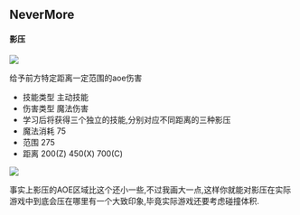 NeverMore
------------------

#### 影压

![](./assest/20100416173451946.jpg)

给予前方特定距离一定范围的aoe伤害

* 技能类型 主动技能
* 伤害类型 魔法伤害
* 学习后将获得三个独立的技能,分别对应不同距离的三种影压
* 魔法消耗 75
* 范围 275
* 距离 200(Z) 450(X) 700(C)

![](./assest/20100416173451692.jpg)

事实上影压的AOE区域比这个还小一些,不过我画大一点,这样你就能对影压在实际游戏中到底会压在哪里有一个大致印象,毕竟实际游戏还要考虑碰撞体积.